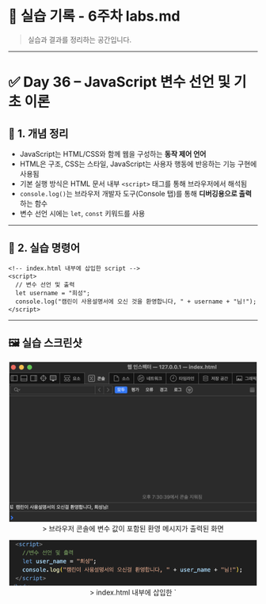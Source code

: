 # 🧪 실습 기록 - 6주차 labs.md

> 실습과 결과를 정리하는 공간입니다.

---

# ✅ Day 36 – JavaScript 변수 선언 및 기초 이론

## 📘 1. 개념 정리

- JavaScript는 HTML/CSS와 함께 웹을 구성하는 **동작 제어 언어**
- HTML은 구조, CSS는 스타일, JavaScript는 사용자 행동에 반응하는 기능 구현에 사용됨
- 기본 실행 방식은 HTML 문서 내부 `<script>` 태그를 통해 브라우저에서 해석됨
- `console.log()`는 브라우저 개발자 도구(Console 탭)를 통해 **디버깅용으로 출력**하는 함수
- 변수 선언 시에는 `let`, `const` 키워드를 사용

---

## 🧪 2. 실습 명령어

```
<!-- index.html 내부에 삽입한 script -->
<script>
  // 변수 선언 및 출력
  let username = "희성";
  console.log("캠린이 사용설명서에 오신 것을 환영합니다, " + username + "님!");
</script>
```

---

## 🖼️ 실습 스크린샷

<p align="center">
  <img src="https://raw.githubusercontent.com/heeary-dev/cloud-journey/main/images/day36-console-output.png" width="500" /><br/>
  > 브라우저 콘솔에 변수 값이 포함된 환영 메시지가 출력된 화면
</p>

<p align="center">
  <img src="https://raw.githubusercontent.com/heeary-dev/cloud-journey/main/images/day36-script-snippet.png" width="500" /><br/>
  > index.html 내부에 삽입한 `<script>` 태그와 JavaScript 코드 내용
</p>

---

## 🛠️ Troubleshooting & 기록

- 처음엔 `console.log()` 결과가 화면에 안 보여 당황했지만, **F12 → Console 탭**을 통해 확인 가능하다는 점을 학습함
- `<script>` 위치를 `<body>` 안쪽에 잘못 넣으면 HTML 구조에 영향을 줄 수 있어 **본문 끝 직전에 넣는 것이 안전**함
- VSCode로 작성한 HTML 파일을 **브라우저에서 직접 열어야** JavaScript가 실행된다는 점도 중요 포인트

---

## 💭 느낀 점

- JavaScript가 HTML 안에서 **그 자체로 실행되는 언어**라는 점이 처음엔 신기했지만, 직접 실행 결과를 보니 구조가 이해되기 시작함
- `console.log()`는 눈에 보이진 않지만, **개발자에게는 꼭 필요한 실험도구**라는 걸 깨달았고, 디버깅에도 유용하다는 걸 체감함
- 지금은 작은 출력이지만, 이후 사용자 클릭, 입력, 조건 제어까지 확장될 것을 생각하니 기대감이 생김

---

# ✅ Day 37 – JavaScript 변수 선언 심화 및 형변환

## 📘 1. 개념 정리

- JavaScript 코드를 HTML과 분리해 `.js` 파일로 관리하면 유지보수에 유리하고 구조가 깔끔해짐
- `<script src="파일.js">`를 사용해 외부 자바스크립트 파일을 HTML에 연결 가능
- `let`, `const`는 변수 선언 키워드 (`let`: 변경 가능, `const`: 변경 불가)
- 문자열은 `"`, `'`으로 감싸며, `+` 연산자를 통해 연결 가능
- 숫자는 수학 연산 가능, `Number()`, `String()`으로 형변환 가능
- 출력은 전부 `console.log()`로 확인하며, 화면 대신 **개발자 도구 Console 탭**에서 결과 확인

---

## 🧪 2. 실습 명령어

```
<!-- index.html 하단 -->
<script src="script.js"></script>

<!-- script.js -->
let username = "희성";
const siteName = "캠린이 사용설명서";

console.log("안녕하세요, " + username + "님!");
console.log("이곳은 " + siteName + "입니다.");

let tempToday = 24;
let tempTomorrow = 27;
console.log("오늘과 내일 기온 차: " + (tempTomorrow - tempToday) + "도");

let likeCount = "100";
console.log("좋아요 수 (문자열): " + likeCount);
console.log("좋아요 수 (계산 후): " + (Number(likeCount) + 50));

let items = 5;
console.log("가방에 든 물건은 총 " + String(items) + "개입니다.");
```

---

## 🖼️ 실습 스크린샷

<p align="center">
  <img src="https://raw.githubusercontent.com/heeary-dev/cloud-journey/main/images/day37-script-link.png" width="500" /><br/>
  > index.html에 외부 자바스크립트 파일이 `<script src="script.js">`로 연결된 모습
</p>

<p align="center">
  <img src="https://raw.githubusercontent.com/heeary-dev/cloud-journey/main/images/day37-script-code.png" width="500" /><br/>
  > script.js에 작성된 변수 선언, 문자열 연결, 숫자 연산, 형변환 코드
</p>

<p align="center">
  <img src="https://raw.githubusercontent.com/heeary-dev/cloud-journey/main/images/day37-console-output.png" width="500" /><br/>
  > 브라우저 개발자 도구 Console 탭에 출력된 전체 결과
</p>

---

## 🛠️ Troubleshooting & 기록

- `<script>` 태그를 HTML 상단에 배치하면 JS 코드가 DOM보다 먼저 실행되어 오류 발생 → 항상 `<body>` 하단에 삽입하는 것이 안전함
- `"100"`과 같은 문자열 숫자는 연산 시 자동 형변환되지 않으므로 `Number()`로 명시적 변환 처리함
- 문자열 + 숫자 연산 시 괄호 사용 여부에 따라 출력값이 달라짐 → 연산 우선순위 주의 필요
- 외부 `.js` 파일로 코드 분리 후 실행 구조를 명확히 이해하게 되었고, HTML과 JS의 역할이 분리된 상태가 유지보수에 효과적임을 체감함

---

## 💭 느낀 점

- 자바스크립트를 처음으로 외부 파일에 작성해보고 HTML과 연결해보니, **진짜 웹 개발자의 흐름을 시작한 기분**이었다  
- 콘솔에 여러 종류의 데이터를 출력하면서 JS 문법을 실험하고 결과를 눈으로 확인하니, 단순한 이론보다 훨씬 깊게 이해할 수 있었음  
- 변수 선언 방식, 형변환의 필요성, 연산 방식 등 초반에 익숙해져야 할 개념들을 직접 만져보며 감을 잡을 수 있어 의미 있는 시간이었다

---

# ✅ Day 38 – 조건문, 비교/논리 연산자 실습

## 📘 1. 개념 정리

- `if`, `else if`, `else`는 조건에 따라 분기 처리할 때 사용하는 핵심 구조
- 비교 연산자 (`===`, `!==`, `<`, `>=` 등)로 값의 상태를 판별
- 논리 연산자 (`&&`, `||`, `!`)를 조합해 복합 조건을 구성할 수 있음
- 중첩 if문은 하나의 조건 내부에서 또 다른 조건을 확인할 때 사용
- **조건식과 변수명이 의미적으로 일치해야** 코드 해석과 유지보수가 쉬워짐

---

## 🧪 2. 실습 명령어

```
<!-- script.js -->
let temperature = 26;
let isSunny = true;
let hasTent = true;
let isWeekend = true;

// [조건 1] 기온에 따른 메시지
if (temperature >= 30) {
  console.log("폭염 주의! 그늘이 꼭 필요해요.");
} else if (temperature >= 20) {
  console.log("완벽한 캠핑 날씨입니다!");
} else {
  console.log("쌀쌀하니 따뜻한 옷을 챙기세요.");
}

// [조건 2] 날씨와 텐트 보유 여부
if (isSunny && hasTent) {
  console.log("맑은 날씨에 텐트도 있으니 바로 설치 가능!");
} else if (isSunny && !hasTent) {
  console.log("맑지만 텐트가 없으니 준비가 필요해요.");
} else {
  console.log("날씨가 좋지 않으니 실내 대안을 고려하세요.");
}

// [조건 3] 주말 + 텐트 보유 여부
if (isWeekend) {
  if (hasTent) {
    console.log("주말 캠핑 출발 준비 완료!");
  } else {
    console.log("주말이지만 장비가 부족해요. 캠핑 전 준비 먼저!");
  }
} else {
  console.log("평일엔 장비 점검과 계획 세우기에 좋은 날입니다.");
}
```

---

## 🖼️ 실습 스크린샷

<p align="center">
  <img src="https://raw.githubusercontent.com/heeary-dev/cloud-journey/main/images/day38-script-link.png" width="500" /><br/>
  > index.html에 외부 자바스크립트 파일이 `<script src="script.js">`로 연결된 모습
</p>

<p align="center">
  <img src="https://raw.githubusercontent.com/heeary-dev/cloud-journey/main/images/day38-logic-code.png" width="500" /><br/>
  > script.js에 작성된 조건문, 중첩 if, 논리 연산자 포함 실습 코드 전체
</p>

<p align="center">
  <img src="https://raw.githubusercontent.com/heeary-dev/cloud-journey/main/images/day38-console-output.png" width="500" /><br/>
  > 브라우저 Console 탭에 출력된 날씨, 텐트, 주말 상태별 메시지 결과
</p>

---

## 🛠️ Troubleshooting & 기록

- 처음에는 `needsTent`, `!hasTent` 등 **부정형 변수와 조건 조합이 혼동을 유발**해 출력 메시지와 변수의 의미가 어긋남  
→ `hasTent`, `isSunny` 등 긍정형 변수로 구조 변경  
→ 조건식과 출력 메시지가 일치하게 되어 가독성과 논리 흐름이 개선됨
- 중첩 if문 작성 시 중괄호 `{}` 누락 오류 발생 → 자동 들여쓰기 활용하여 구조 점검으로 해결

---

## 💭 느낀 점

- `if`, `else if`, `else` 구조를 활용해 실제 캠핑 조건별로 분기되는 메시지를 구현하면서  
**조건문이 어떻게 상황을 제어하고 웹의 행동을 바꾸는지** 직접 체감할 수 있었다  
- 변수명을 긍정형으로 설계하고 논리 연산자(`&&`, `!`)를 사용할 때 **사람의 언어와 코드 흐름이 일치하도록 만드는 것**이  
개발자에게 매우 중요한 감각이라는 걸 알게 되었다  
- 실습을 통해 **프로그래밍은 “조건에 따라 다르게 말하게 만드는 기술”**이라는 본질을 경험했다


---

# ✅ Day 39 – prompt()를 이용한 사용자 입력 처리와 조건문 분기 로직 실습

## 📘 1. 개념 정리

- `prompt()`는 브라우저에서 사용자로부터 문자열 입력을 받을 수 있는 함수
- 숫자를 입력하더라도 기본적으로 문자열로 처리되므로 숫자 비교를 위해선 `Number()`로 형변환 필요
- 조건문 `if`, `else if`, `else`를 통해 입력값에 따라 다른 메시지를 출력할 수 있음
- 입력 → 변환 → 조건 판단 → 출력 흐름을 통해 사용자와 상호작용하는 기초 로직 구성 가능

---

## 🧪 2. 실습 명령어

```
// 현재 기온 입력받기
let temperature = Number(prompt("현재 기온을 입력하세요 (숫자):"));

if (temperature >= 30) {
  console.log("무더위입니다. 실내 활동을 추천합니다!");
} else if (temperature >= 20) {
  console.log("야외 캠핑하기 좋은 날씨입니다.");
} else {
  console.log("쌀쌀하니 따뜻하게 입고 나가세요.");
}

// 사용자 나이 입력받기
let age = Number(prompt("나이를 입력하세요 (숫자):"));

if (age >= 60) {
  console.log("무리한 야외 활동보단 여유로운 힐링 캠핑이 좋아요.");
} else if (age >= 20) {
  console.log("활동적인 캠핑을 즐기기 좋은 나이입니다!");
} else {
  console.log("보호자와 함께 안전하게 캠핑하세요.");
}

// 닉네임 입력받기
let nickname = prompt("닉네임을 입력하세요:");

if (nickname === "히얼") {
  console.log("안녕하세요, 캠린이 선생님!");
} else {
  console.log(`반가워요, ${nickname}님! 즐거운 캠핑 되세요.`);
}
```

---

---

## 🖼️ 실습 스크린샷

<p align="center">
  <img src="https://raw.githubusercontent.com/heeary-dev/cloud-journey/main/images/day39-prompt-code.png" width="500" /><br/>
  > script.js에 작성된 사용자 입력, 형변환, 조건문 코드 전체
</p>

<p align="center">
  <img src="https://raw.githubusercontent.com/heeary-dev/cloud-journey/main/images/day39-console-output.png" width="500"/><br/>
  > 브라우저 Console 탭에 출력된 사용자 입력 기반 메시지 결과
</p>

---

## 🛠️ Troubleshooting & 기록

- `prompt()`는 항상 문자열로 값을 반환하므로 숫자 조건 비교 시 `Number()`로 감싸야 정확한 결과를 얻을 수 있음  
- 사용자가 입력한 값이 빈 문자열(`""`)일 경우를 고려하지 않으면 콘솔에 잘못된 결과가 출력될 수 있음  
→ 실습에서는 입력값이 반드시 있다고 가정했지만, 추후 유효성 검사 필요  
- 문자열 비교 시 `===`를 사용해야 하며, 대소문자나 공백 차이로 false가 되는 경우가 있었음

---

## 💭 느낀 점

- 사용자 입력을 받아 조건에 따라 다른 메시지를 출력하는 로직을 처음부터 끝까지 구현해보며  
  **웹 상호작용이 어떻게 동작하는지 전체 흐름을 체험할 수 있었다**  
- `prompt()`로 받은 값이 문자열이라는 점이 생각보다 까다롭게 느껴졌고,  
  **형변환(`Number()`)의 중요성**을 직접 실습을 통해 체감함  
- 단순한 조건문보다도 **입력값 → 판단 → 분기 → 출력**의 전체 흐름을 구성하는 경험이 인상 깊었다

---

# ✅ Day 40 – 문자열 조작을 이용한 조건문 실습

## 📘 1. 개념 정리

- `prompt()`는 사용자로부터 문자열을 입력받는 브라우저 내장 함수  
- 문자열은 `.length`로 길이를 확인하고, `.includes()`로 특정 문자열 포함 여부를 확인 가능  
- `.toUpperCase()`를 사용하면 입력값을 대문자로 변환해 강조할 수 있음  
- 조건문과 함께 문자열 메서드를 조합하면 **입력값에 따라 동적으로 반응하는 메시지 출력 로직**을 구현할 수 있음

---

## 🧪 2. 실습 명령어

```
let nickname = prompt("닉네임을 입력하세요:");

if (nickname.length < 2) {
  console.log("닉네임이 너무 짧습니다. 2글자 이상 입력해주세요.");
} else {
  console.log(`환영합니다, ${nickname}님!`);
}

if (nickname.includes("캠")) {
  console.log("당신은 캠핑 마니아시군요!");
} else if (nickname.includes("불")) {
  console.log("불멍 좋아하시나요?");
} else {
  console.log("개성 있는 닉네임이네요!");
}

let shout = `HELLO, ${nickname.toUpperCase()}!`;
console.log(shout);
```

---

## 🖼️ 실습 스크린샷

<p align="center">
  <img src="https://raw.githubusercontent.com/heeary-dev/cloud-journey/main/images/day40-string-logic.png" width="500"/><br/>
  > prompt()로 입력받은 닉네임을 분석하고 조건문으로 메시지를 출력하는 script.js 코드
</p>

<p align="center">
  <img src="https://raw.githubusercontent.com/heeary-dev/cloud-journey/main/images/day40-console-output.png" width="500"/><br/>
  > 닉네임 길이, 포함 단어 여부, 대문자 인삿말 등 조건별로 분기된 출력 결과
</p>

---

## 🛠️ Troubleshooting & 기록

- 입력값의 길이를 체크할 때 `.length`는 공백도 포함하므로, 향후에는 `.trim()`과 함께 쓰는 것도 고려해야 함  
- `.includes()`는 대소문자를 구분하므로 사용 전 `.toLowerCase()` 등으로 통일 처리하는 방식도 추후 유용할 수 있음  
- 템플릿 문자열을 사용할 때 백틱(`)이 아닌 작은따옴표(')를 쓸 경우 문자열 삽입이 작동하지 않음 → 문법 오류 확인

---

## 💭 느낀 점

- 단순히 입력받은 값을 출력하는 것에서 한 단계 더 나아가,  
  **입력된 문자열을 분석하고 조건에 따라 결과를 다르게 출력하는 로직**을 직접 구성할 수 있게 되어  
  자바스크립트가 "동작하는 웹"을 만드는 도구라는 느낌을 더욱 강하게 받았다  
- 문자열을 조건문과 결합하니 상황을 유연하게 제어할 수 있어,  
  사용자 경험을 세밀하게 설계하는 감각이 처음으로 생겼다

---

# ✅ Day 41 – 조건 분기 종합 로직 구현 실습

## 📘 1. 개념 정리

- `prompt()`는 사용자로부터 문자열을 입력받는 함수이며, 입력 즉시 `.trim()`과 `.toLowerCase()`를 적용해 전처리 가능
- `.length`: 입력된 문자열의 길이를 확인하여 유효성 검사에 활용
- `isNaN()`: 입력값이 숫자인지 여부를 판단하는 내장 함수 (함수 구조는 추후 학습 예정)
- 조건문(`if`, `else if`, `else`)은 중첩 및 논리 연산자(`&&`, `||`)를 함께 사용해 실전 시나리오 설계 가능
- 템플릿 문자열(`` `Hello, ${name}` ``)과 `.toUpperCase()`를 통해 메시지를 가공 및 강조 출력

---

## 🧪 2. 실습 명령어

```
let nickname = prompt("닉네임을 입력하세요:").trim();
let age = Number(prompt("나이를 입력하세요:"));
let likesFire = prompt("불멍을 좋아하시나요? (yes/no)").trim().toLowerCase();
let prefersSilence = prompt("조용한 캠핑을 선호하나요? (yes/no)").trim().toLowerCase();

if (nickname.length < 2) {
  console.log("❌ 닉네임은 2자 이상 입력해주세요.");
} else if (isNaN(age) || age <= 0) {
  console.log("❌ 나이를 정확히 입력해주세요.");
} else {
  if (age < 18) {
    console.log(`👶 ${nickname}님은 보호자 동반이 필요합니다.`);
  } else if (age >= 40) {
    console.log(`🧓 ${nickname}님, 편안한 힐링 캠핑을 추천드려요.`);
  } else {
    console.log(`😊 ${nickname}님, 액티브한 캠핑을 즐기기에 좋은 나이입니다!`);
  }

  if (likesFire === "yes" && prefersSilence === "yes") {
    console.log("🔥🌲 불멍 명당에서 조용한 힐링 캠핑을 추천합니다.");
  } else if (likesFire === "yes") {
    console.log("🔥 불멍 명소에서 따뜻한 캠핑을 즐겨보세요.");
  } else if (prefersSilence === "yes") {
    console.log("🌲 조용한 숲속 데크 사이트를 추천합니다.");
  } else {
    console.log("🎉 활기찬 가족형 캠핑장을 추천드립니다!");
  }

  console.log(`HELLO, ${nickname.toUpperCase()}! 좋은 캠핑 되세요!`);
}
```

---

## 🖼️ 실습 스크린샷

<p align="center">
  <img src="https://raw.githubusercontent.com/heeary-dev/cloud-journey/main/images/day41-camping-logic.png" width="500" /><br/>
  > 캠핑 조건 시나리오 전체 흐름이 포함된 script.js 실습 코드
</p>

<p align="center">
  <img src="https://raw.githubusercontent.com/heeary-dev/cloud-journey/main/images/day41-console-output.png" width="500" /><br/>
  > 입력값에 따라 달라지는 맞춤형 캠핑 추천 메시지 결과
</p>

---

## 🛠️ Troubleshooting & 기록

- 입력값을 `.trim().toLowerCase()`로 전처리하여 **공백, 대소문자 이슈를 사전에 차단**  
- 중첩 if문을 사용할 때 **중괄호(`{}`) 구조를 명확하게 시각화하지 않으면 흐름을 놓치기 쉬움**  
→ 전체 조건 흐름이 어디까지 묶여 있는지 항상 들여쓰기와 구조로 파악하는 훈련 필요

---

## 💭 느낀 점

- 지금까지 배운 입력, 조건문, 문자열 조작을 모두 조합하여  
  **실제로 작동하는 캠핑 추천 로직을 직접 구현해본 첫 경험**이었음  
- 조건이 많아질수록 코드 흐름을 구조적으로 짜는 게 중요하다는 걸 실감했고  
  **실제 웹 로직이라는 것은 이런 구조적 사고를 통해 사용자에게 맞춤형 반응을 제공하는 것**임을 깨달았다  
- 이번 실습은 단순한 문법을 넘어, **현실 상황을 로직으로 표현하는 감각을 길러준 전환점**이 되었다

---

# ✅ Day 42 – 함수 선언과 호출, 매개변수와 반환

## 📘 1. 개념 정리

- 함수는 `function 함수이름() {}` 형태로 선언하며, 코드 블록을 이름으로 묶어 실행할 수 있게 만든다  
- 함수는 작성만으로는 실행되지 않으며, `함수이름()` 형태로 호출해야 실행된다  
- 함수는 외부에서 값을 받을 수 있는 매개변수를 정의할 수 있으며, 실제 호출 시 인자를 전달한다  
- `return` 키워드를 사용하면 함수 실행 결과를 함수 외부로 전달할 수 있다  
- 함수 안에서는 조건문, 문자열 가공, 다른 함수 호출 등 자유롭게 로직을 작성할 수 있다

---

## 🧪 2. 실습 명령어

```
// 1. 고정된 인삿말 출력
function sayHello() {
  console.log("안녕하세요! 캠핑을 시작해볼까요?");
}
sayHello();

// 2. 닉네임을 받아서 인사하기
function greet(name) {
  console.log(`반가워요, ${name}님!`);
}
greet("희성");
greet("지훈");

// 3. 나이에 따라 캠핑 스타일 안내 메시지 반환
function campingAgeGuide(age) {
  if (age < 18) {
    return "보호자와 함께 캠핑하세요!";
  } else if (age >= 60) {
    return "편안한 힐링 캠핑을 추천합니다.";
  } else {
    return "액티브한 캠핑을 즐기기 좋은 나이입니다!";
  }
}
let message = campingAgeGuide(27);
console.log(message);

// 4. 닉네임과 나이 정보를 조합한 소개 메시지 함수
function introduce(name, age) {
  return `${name}님은 ${age}세이며, ${campingAgeGuide(age)}`;
}
let intro = introduce("희성", 29);
console.log(intro);
```

---

## 🖼️ 실습 스크린샷

<p align="center">
  <img src="https://raw.githubusercontent.com/heeary-dev/cloud-journey/main/images/day42-function-basic.png" width="500" /><br/>
  > 함수 선언, 매개변수 전달, return 사용까지 포함된 전체 script.js 코드
</p>

<p align="center">
  <img src="https://raw.githubusercontent.com/heeary-dev/cloud-journey/main/images/day42-console-output.png" width="500"/><br/>
  > 각 함수 실행 결과가 브라우저 Console에 정상적으로 출력된 화면
</p>

---

## 🛠️ Troubleshooting & 기록

- 함수 선언 후 호출을 하지 않으면 아무 동작도 하지 않기 때문에,  
  **정의와 호출은 반드시 구분해서 작성해야 함**  
- `return`을 쓰지 않고 console.log만 쓰면, **함수 외부로 값을 전달할 수 없음**  
→ 외부에서 값을 활용하고 싶을 땐 반드시 return으로 돌려줘야 함  
- 매개변수(parameter)와 인자(argument)를 헷갈릴 수 있는데,  
  이름(틀)은 함수 안쪽, 실제 값은 함수 호출 시 넘긴다는 걸 기억하면 정리됨

---

## 💭 느낀 점

- 지금까지는 로직을 그대로 작성만 했지만,  
  오늘 처음으로 **입력값을 받아서 처리하고 결과를 내보내는 로직**을 함수라는 틀로 감싸며  
  **코드를 “설계”한다는 감각을 처음으로 느낄 수 있었음**  
- `return`과 `console.log`의 역할 차이를 정확히 이해하게 되었고,  
  함수를 쓸수록 코드가 점점 정돈되고 재사용이 쉬워지는 걸 직접 체감할 수 있었다  
- **단일 실행 → 함수화 → 분리된 모듈 구성**으로 나아가는 첫걸음을 밟은 의미 있는 실습이었다



